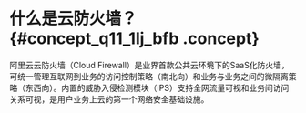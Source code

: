 # 什么是云防火墙？ {#concept_q11_1lj_bfb .concept}

阿里云云防火墙（Cloud Firewall）是业界首款公共云环境下的SaaS化防火墙，可统一管理互联网到业务的访问控制策略（南北向）和业务与业务之间的微隔离策略（东西向）。内置的威胁入侵检测模块（IPS）支持全网流量可视和业务间访问关系可视，是用户业务上云的第一个网络安全基础设施。

  

